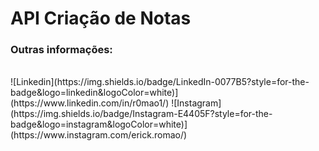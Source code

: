 <h1>API Criação de Notas</h1>
<h3>Outras informações:</h3><br/>
![Linkedin](https://img.shields.io/badge/LinkedIn-0077B5?style=for-the-badge&logo=linkedin&logoColor=white)](https://www.linkedin.com/in/r0mao1/)
![Instagram](https://img.shields.io/badge/Instagram-E4405F?style=for-the-badge&logo=instagram&logoColor=white)](https://www.instagram.com/erick.romao/)<br/>

